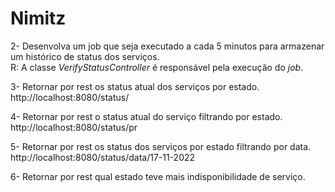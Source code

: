# Nimitz

2- Desenvolva um job que seja executado a cada 5 minutos para armazenar um histórico de status dos serviços.<br/>
R: A classe <em>VerifyStatusController</em> é responsável pela execução do <em>job</em>.

3- Retornar por rest os status atual dos serviços por estado.
http://localhost:8080/status/

4- Retornar por rest o status atual do serviço filtrando por estado.
http://localhost:8080/status/pr

5- Retornar por rest os status dos serviços por estado filtrando por data.
http://localhost:8080/status/data/17-11-2022

6- Retornar por rest qual estado teve mais indisponibilidade de serviço.
